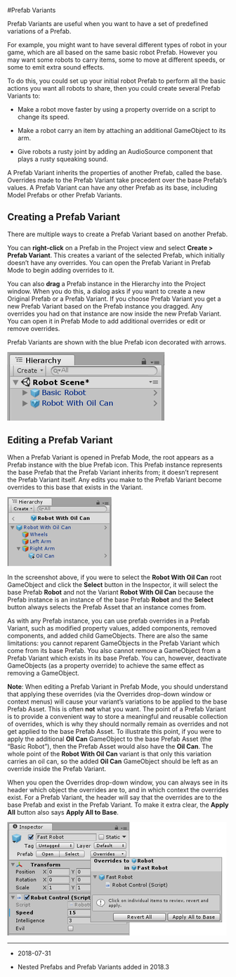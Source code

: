 #Prefab Variants

Prefab Variants are useful when you want to have a set of predefined variations of a Prefab.

For example, you might want to have several different types of robot in your game, which are all based on the same basic robot Prefab. However you may want some robots to carry items, some to move at different speeds, or some to emit extra sound effects.

To do this, you could set up your initial robot Prefab to perform all the basic actions you want all robots to share, then you could create several Prefab Variants to:

* Make a robot move faster by using a property override on a script to change its speed.

* Make a robot carry an item by attaching an additional GameObject to its arm.

* Give robots a rusty joint by adding an AudioSource component that plays a rusty squeaking sound.

A Prefab Variant inherits the properties of another Prefab, called the base. Overrides made to the Prefab Variant take precedent over the base Prefab’s values. A Prefab Variant can have any other Prefab as its base, including Model Prefabs or other Prefab Variants.

<a name="Creating"></a>
## Creating a Prefab Variant

There are multiple ways to create a Prefab Variant based on another Prefab.

You can **right-click** on a Prefab in the Project view and select __Create &gt; Prefab Variant__. This creates a variant of the selected Prefab, which initially doesn’t have any overrides. You can open the Prefab Variant in Prefab Mode to begin adding overrides to it.

You can also **drag** a Prefab instance in the Hierarchy into the Project window. When you do this, a dialog asks if you want to create a new Original Prefab or a Prefab Variant. If you choose Prefab Variant you get a new Prefab Variant based on the Prefab instance you dragged. Any overrides you had on that instance are now inside the new Prefab Variant. You can open it in Prefab Mode to add additional overrides or edit or remove overrides.

Prefab Variants are shown with the blue Prefab icon decorated with arrows.

![A basic Robot Prefab, and a variant of that Prefab called "Robot With Oil Can", as viewed in the Hierarchy window.](../uploads/Main/PrefabsBasicAndVariant.png)

<a name="Editing"></a>
## Editing a Prefab Variant

When a Prefab Variant is opened in Prefab Mode, the root appears as a Prefab instance with the blue Prefab icon. This Prefab instance represents the base Prefab that the Prefab Variant inherits from; it doesn’t represent the Prefab Variant itself. Any edits you make to the Prefab Variant become overrides to this base that exists in the Variant.

![The Prefab Variant "Robot With Oil Can" in Prefab Mode. The “Oil Can” Prefab is added as an override to the base Prefab](../uploads/Main/PrefabsVariantAddedObject.png)

In the screenshot above, if you were to select the __Robot With Oil Can__ root GameObject and click the __Select__ button in the Inspector, it will select the base Prefab __Robot__ and not the Variant __Robot With Oil Can__ because the Prefab instance is an instance of the base Prefab __Robot__ and the __Select__ button always selects the Prefab Asset that an instance comes from.

As with any Prefab instance, you can use prefab overrides in a Prefab Variant, such as modified property values, added components, removed components, and added child GameObjects. There are also the same limitations: you cannot reparent GameObjects in the Prefab Variant which come from its base Prefab. You also cannot remove a GameObject from a Prefab Variant which exists in its base Prefab. You can, however, deactivate GameObjects (as a property override) to achieve the same effect as removing a GameObject.

**Note**: When editing a Prefab Variant in Prefab Mode, you should understand that applying these overrides (via the Overrides drop-down window or context menus) will cause your variant’s variations to be applied to the base Prefab Asset. This is often **not** what you want. The point of a Prefab Variant is to provide a convenient way to store a meaningful and reusable collection of overrides, which is why they should normally remain as overrides and not get applied to the base Prefab Asset. To illustrate this point, if you were to apply the additional __Oil Can__ GameObject to the base Prefab Asset (the “Basic Robot”), then the Prefab Asset would also have the __Oil Can__. The whole point of the __Robot With Oil Can__ variant is that only this variation  carries an oil can, so the added __Oil Can__ GameObject should be left as an override inside the Prefab Variant.

When you open the Overrides drop-down window, you can always see in its header which object the overrides are to, and in which context the overrides exist. For a Prefab Variant, the header will say that the overrides are to the base Prefab and exist in the Prefab Variant. To make it extra clear, the __Apply All__ button also says __Apply All to Base__.

![Overrides dropdown for a Prefab Variant when editing the Prefab Variant in Prefab Mode](../uploads/Main/PrefabsVariantOverrideDropdown.png)

--------------------

* <span class="page-edit">2018-07-31  <!-- include IncludeTextNewPageSomeEdit --></span>

* <span class="page-history">Nested Prefabs and Prefab Variants added in 2018.3</span>
